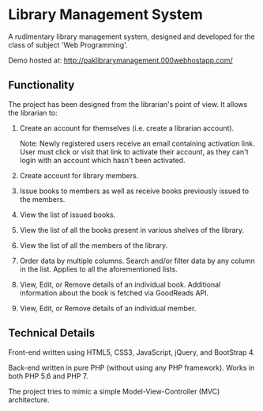 # Library Management System
A rudimentary library management system, designed and developed for the class of subject 'Web Programming'.

Demo hosted at: http://paklibrarymanagement.000webhostapp.com/

## Functionality
The project has been designed from the librarian's point of view. It allows the librarian to:

1. Create an account for themselves (i.e. create a librarian account). 

   Note: Newly registered users receive an email containing activation link. User must click or visit that link to activate their account, as they can't login with an account which hasn't been activated. 
2. Create account for library members.
3. Issue books to members as well as receive books previously issued to the members.
4. View the list of issued books.
5. View the list of all the books present in various shelves of the library.
6. View the list of all the members of the library.
7. Order data by multiple columns. Search and/or filter data by any column in the list. Applies to all the aforementioned lists.
8. View, Edit, or Remove details of an individual book. Additional information about the book is fetched via GoodReads API.
9. View, Edit, or Remove details of an individual member.

## Technical Details
Front-end written using HTML5, CSS3, JavaScript, jQuery, and BootStrap 4.

Back-end written in pure PHP (without using any PHP framework). Works in both PHP 5.6 and PHP 7.

The project tries to mimic a simple Model-View-Controller (MVC) architecture.

